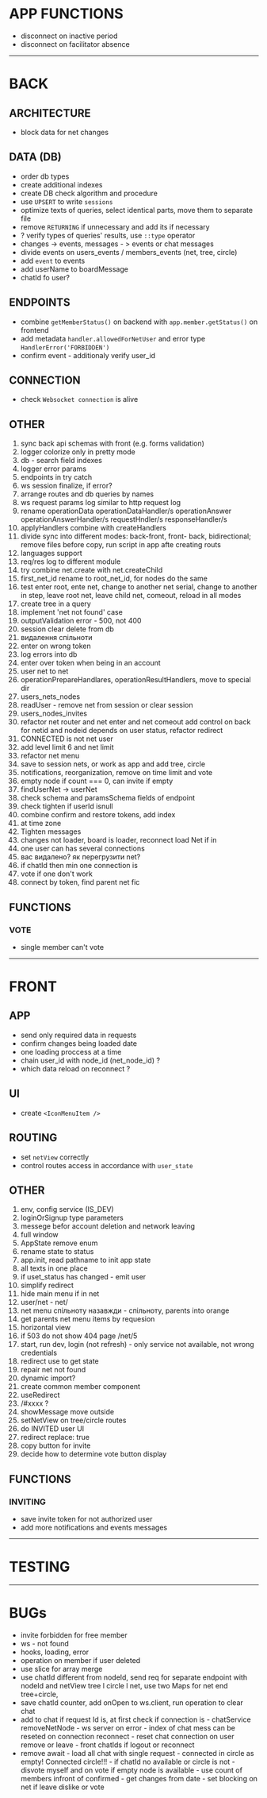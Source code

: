 # APP FUNCTIONS

- disconnect on inactive period
- disconnect on facilitator absence

---

# BACK

## ARCHITECTURE

- block data for net changes

## DATA (DB)

- order db types
- create additional indexes
- create DB check algorithm and procedure
- use `UPSERT` to write `sessions`
- optimize texts of queries, select identical parts, move them to separate file
- remove `RETURNING` if unnecessary and add its if necessary
- ? verify types of queries' results, use `::type` operator
- changes -> events, messages - > events or chat messages
- divide events on users_events / members_events (net, tree, circle)
- add `event` to events
- add userName to boardMessage
- chatId fo user?

## ENDPOINTS

- combine `getMemberStatus()` on backend with `app.member.getStatus()` on frontend
- add metadata `handler.allowedForNetUser` and error type `HandlerError('FORBIDDEN')`
- confirm event - additionaly verify user_id

## CONNECTION

- check `Websocket connection` is alive

## OTHER

1. sync back api schemas with front (e.g. forms validation)
2. logger colorize only in pretty mode
3. db - search field indexes
4. logger error params
5. endpoints in try catch
6. ws session finalize, if error?
7. arrange routes and db queries by names
8. ws request params log similar to http request log
9. rename operationData operationDataHandler/s operationAnswer operationAnswerHandler/s requestHndler/s responseHandler/s
10. applyHandlers combine with createHandlers
11. divide sync into different modes: back-front, front- back, bidirectional; remove files before copy, run script in app afte creating routs
12. languages support
13. req/res log to different module
14. try combine net.create with net.createChild
15. first_net_id rename to root_net_id, for nodes do the same
16. test enter root, ente net, change to another net serial, change to another in step, leave root net, leave child net, comeout, reload in all modes
17. create tree in a query
18. implement 'net not found' case
19. outputValidation error - 500, not 400
20. session clear delete from db
21. видалення спільноти
22. enter on wrong token
23. log errors into db
24. enter over token when being in an account
25. user net to net
26. operationPrepareHandlares, operationResultHandlers, move to special dir
27. users_nets_nodes
28. readUser - remove net from session or clear session
29. users_nodes_invites
30. refactor net router and net enter and net comeout add control on back for netid and nodeid depends on user status, refactor redirect
31. CONNECTED is not net user
32. add level limit 6 and net limit
33. refactor net menu
34. save to session nets, or work as app and add tree, circle
35. notifications, reorganization, remove on time limit and vote
36. empty node if count === 0, can invite if empty
37. findUserNet -> userNet
38. check schema and paramsSchema fields of endpoint
39. check tighten if userId isnull
40. combine confirm and restore tokens, add index
41. at time zone
42. Tighten messages
43. changes not loader, board is loader, reconnect load Net if in
44. one user can has several connections
45. вас видалено? як перегрузити net?
46. if chatId then min one connection is
47. vote if one don't work
48. connect by token, find parent net fic

## FUNCTIONS

### VOTE

- single member can't vote

---

# FRONT

## APP

- send only required data in requests
- confirm changes being loaded date
- one loading proccess at a time
- chain user_id with node_id (net_node_id) ?
- which data reload on reconnect ?

## UI

- create `<IconMenuItem />`

## ROUTING

- set `netView` correctly
- control routes access in acсordance with `user_state`

## OTHER

1. env, config service (IS_DEV)
2. loginOrSignup type parameters
3. messege befor account deletion and network leaving
4. full window
5. AppState remove enum
6. rename state to status
7. app.init, read pathname to init app state
8. all texts in one place
9. if uset_status has changed - emit user
10. simplify redirect
11. hide main menu if in net
12. user/net - net/
13. net menu спільноту назавжди - спільноту, parents into orange
14. get parents net menu items by requesion
15. horizontal view
16. if 503 do not show 404 page /net/5
17. start, run dev, login (not refresh) - only service not available, not wrong credentials
18. redirect use to get state
19. repair net not found
20. dynamic import?
21. create common member component
22. useRedirect
23. /#xxxx ?
24. showMessage move outside
25. setNetView on tree/circle routes
26. do INVITED user UI
27. redirect replace: true
28. copy button for invite
29. decide how to determine vote button display

## FUNCTIONS

### INVITING

- save invite token for not authorized user
- add more notifications and events messages

---

# TESTING

----

# BUGs

- invite forbidden for free member
- ws - not found
- hooks, loading, error
- operation on member if user deleted
- use slice for array merge
- ‌use chatId different from nodeId, send req for separate endpoint with nodeId and netView tree l circle l net, use two Maps for net end tree+circle,
- save chatId counter, add onOpen to ws.client, run operation to clear chat
- ‌‌add to chat if request Id is, at first check if connection is
‌- chatService removeNetNode
‌- ‌ws server on error
‌- ‌index of chat mess can be reseted on connection reconnect
‌- ‌reset chat connection on user remove or leave
‌- ‌front chatIds if logout or reconnect
- ‌‌remove await
‌- ‌load all chat with single request
‌- ‌connected in circle as empty! Connected circle!!!
‌- ‌if chatId no available or circle is not
‌- ‌disvote myself and on vote if empty node is available
‌- ‌use count of members infront of confirmed
‌- ‌get changes from date
‌- ‌set blocking on net if leave dislike or vote
